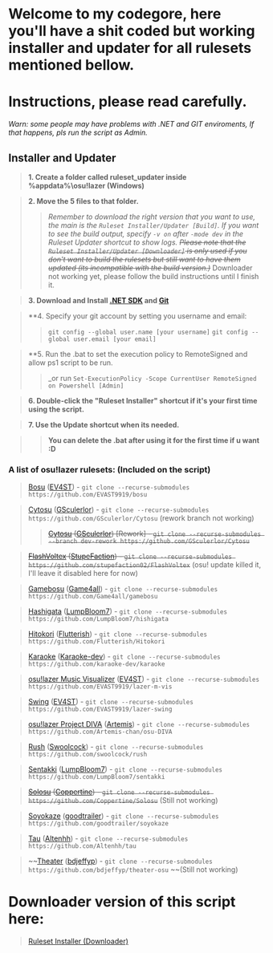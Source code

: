 # Welcome to my codegore, here you'll have a shit coded but working installer and updater for all rulesets mentioned bellow.
# Instructions, please read carefully.

_Warn: some people may have problems with .NET and GIT enviroments, If that happens, pls run the script as Admin._

## **Installer and Updater**
> **1. Create a folder called ruleset_updater inside %appdata%\osu!lazer (Windows)**

> **2. Move the 5 files to that folder.**
>> _Remember to download the right version that you want to use, the main is the `Ruleset Installer/Updater [Build]`. If you want to see the build output, specify `-v on` after `-mode dev` in the Ruleset Updater shortcut to show logs._
>> ~~_Please note that the `Ruleset Installer/Updater [Downloader]` is only used if you don't want to build the rulesets but still want to have them updated (its incompatible with the build version.)_~~ Downloader not working yet, please follow the build instructions until I finish it.

> **3. Download and Install [.NET SDK](https://dotnet.microsoft.com/download) and [Git](https://git-scm.com/downloads)**

> **4. Specify your git account by setting you username and email:
>> `git config --global user.name [your username]`
>> `git config --global user.email [your email]`

> **5. Run the .bat to set the execution policy to RemoteSigned and allow ps1 script to be run.
>> _or run `Set-ExecutionPolicy -Scope CurrentUser RemoteSigned on Powershell [Admin]`

> **6. Double-click the "Ruleset Installer" shortcut if it's your first time using the script.**

> **7. Use the Update shortcut when its needed.**

>> **You can delete the .bat after using it for the first time if u want :D**


### A list of osu!lazer rulesets: (Included on the script)


> [Bosu](https://github.com/EVAST9919/bosu) ([EV4ST](https://github.com/EVAST9919)) - `git clone --recurse-submodules https://github.com/EVAST9919/bosu`

> [Cytosu]() ([GSculerlor](https://github.com/GSculerlor)) - `git clone --recurse-submodules https://github.com/GSculerlor/Cytosu` (rework branch not working)
>> ~~[Cytosu](https://github.com/GSculerlor/Cytosu/tree/dev-rework) ([GSculerlor](https://github.com/GSculerlor)) [Rework] - `git clone --recurse-submodules --branch dev-rework https://github.com/GSculerlor/Cytosu`~~

> ~~[FlashVoltex](https://github.com/stupefaction02/FlashVoltex) ([StupeFaction](https://github.com/stupefaction02)) - `git clone --recurse-submodules https://github.com/stupefaction02/FlashVoltex`~~ (osu! update killed it, I'll leave it disabled here for now)

> [Gamebosu](https://github.com/Game4all/gamebosu) ([Game4all](https://github.com/Game4all)) - `git clone --recurse-submodules https://github.com/Game4all/gamebosu`

> [Hashigata](https://github.com/LumpBloom7/hishigata) ([LumpBloom7](https://github.com/LumpBloom7)) - `git clone --recurse-submodules https://github.com/LumpBloom7/hishigata`

> [Hitokori](https://github.com/Flutterish/Hitokori) ([Flutterish](https://github.com/Flutterish)) - `git clone --recurse-submodules https://github.com/Flutterish/Hitokori`

> [Karaoke](https://github.com/karaoke-dev/karaoke) ([Karaoke-dev](https://github.com/karaoke-dev)) - `git clone --recurse-submodules https://github.com/karaoke-dev/karaoke`

> [osu!lazer Music Visualizer](https://github.com/EVAST9919/lazer-m-vis) ([EV4ST](https://github.com/EVAST9919)) - `git clone --recurse-submodules https://github.com/EVAST9919/lazer-m-vis`

> [Swing](https://github.com/EVAST9919/lazer-swing) ([EV4ST](https://github.com/EVAST9919)) - `git clone --recurse-submodules https://github.com/EVAST9919/lazer-swing`

> [osu!lazer Project DIVA](https://github.com/Artemis-chan/osu-DIVA) ([Artemis](https://github.com/Artemis-chan)) - `git clone --recurse-submodules https://github.com/Artemis-chan/osu-DIVA`

> [Rush](https://github.com/swoolcock/rush) ([Swoolcock](https://github.com/swoolcock)) - `git clone --recurse-submodules https://github.com/swoolcock/rush`

> [Sentakki](https://github.com/LumpBloom7/sentakki) ([LumpBloom7](https://github.com/LumpBloom7)) - `git clone --recurse-submodules https://github.com/LumpBloom7/sentakki`

> ~~[Solosu](https://github.com/Coppertine/Solosu) ([Coppertine](https://github.com/Coppertine)) - `git clone --recurse-submodules https://github.com/Coppertine/Solosu`~~ (Still not working)
 
> [Soyokaze](https://github.com/goodtrailer/soyokaze) ([goodtrailer](https://github.com/goodtrailer)) - `git clone --recurse-submodules https://github.com/goodtrailer/soyokaze`

> [Tau](https://github.com/Altenhh/tau) ([Altenhh](https://github.com/Altenhh)) - `git clone --recurse-submodules https://github.com/Altenhh/tau`

> ~~[Theater](https://github.com/bdjeffyp/theater-osu) ([bdjeffyp](https://github.com/bdjeffyp)) - `git clone --recurse-submodules https://github.com/bdjeffyp/theater-osu` ~~(Still not working)

# Downloader version of this script here:
> [Ruleset Installer (Downloader)](https://github.com/Hexality/osu-ruleset-installer)
